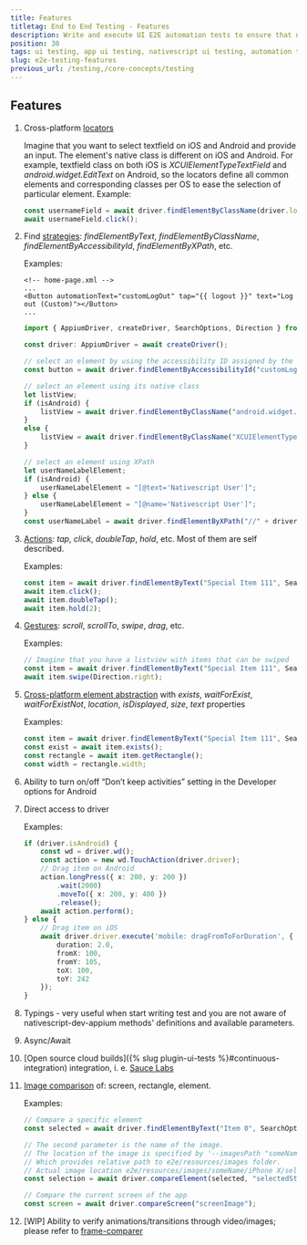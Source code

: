 ```yaml
---
title: Features
titletag: End to End Testing - Features
description: Write and execute UI E2E automation tests to ensure that newly added features are working correctly and no regressions are introduced in the mobile app.
position: 30
tags: ui testing, app ui testing, nativescript ui testing, automation testing, app automation testing, nativescript automation testing, appium, ui test automation, e2e testing
slug: e2e-testing-features
previous_url: /testing,/core-concepts/testing
---
```



## Features

1. Cross-platform [locators](https://github.com/NativeScript/nativescript-dev-appium/blob/master/lib/locators.ts)
    
    Imagine that you want to select textfield on iOS and Android and provide an input. The element's native class is different on iOS and Android. For example, textfield class on both iOS is *XCUIElementTypeTextField* and *android.widget.EditText* on Android, so the locators define all common elements and corresponding classes per OS to ease the selection of particular element. Example:
    ```typescript
    const usernameField = await driver.findElementByClassName(driver.locators.getElementByName("textfield"));
    await usernameField.click();
    ```
1. Find [strategies](https://github.com/NativeScript/nativescript-dev-appium/blob/master/lib/appium-driver.d.ts): *findElementByText*, *findElementByClassName*, *findElementByAccessibilityId*, *findElementByXPath*, etc.

    Examples:
    
    ```
    <!-- home-page.xml -->
    ...
    <Button automationText="customLogOut" tap="{{ logout }}" text="Log out (Custom)"></Button>
    ...
    ```
    ```typescript
    import { AppiumDriver, createDriver, SearchOptions, Direction } from "nativescript-dev-appium";

    const driver: AppiumDriver = await createDriver();

    // select an element by using the accessibility ID assigned by the automationText property in the .xml
    const button = await driver.findElementByAccessibilityId("customLogOut");

    // select an element using its native class 
    let listView;
    if (isAndroid) {
        listView = await driver.findElementByClassName("android.widget.FrameLayout");
    }
    else {
        listView = await driver.findElementByClassName("XCUIElementTypeCollectionView");
    }

    // select an element using XPath
    let userNameLabelElement;
    if (isAndroid) {
        userNameLabelElement = "[@text='Nativescript User']";
    } else {
        userNameLabelElement = "[@name='Nativescript User']";
    }
    const userNameLabel = await driver.findElementByXPath("//" + driver.locators.getElementByName("label") + userNameLabelElement);
    ```
1. [Actions](https://github.com/NativeScript/nativescript-dev-appium/blob/master/lib/ui-element.d.ts): *tap*, *click*, *doubleTap*, *hold*, etc. Most of them are self described. 
    
    Examples:
    ```typescript
    const item = await driver.findElementByText("Special Item 111", SearchOptions.exact);
    await item.click();
    await item.doubleTap();
    await item.hold(2);
    ```
1. [Gestures](https://github.com/NativeScript/nativescript-dev-appium/blob/master/lib/ui-element.d.ts): *scroll*, *scrollTo*, *swipe*, *drag*, etc.
    
    Examples:
    ```typescript
    // Imagine that you have a listview with items that can be swiped
    const item = await driver.findElementByText("Special Item 111", SearchOptions.exact);
    await item.swipe(Direction.right);
    ```
1. [Cross-platform element abstraction](https://github.com/NativeScript/nativescript-dev-appium/blob/master/lib/ui-element.d.ts) with *exists*, *waitForExist*, *waitForExistNot*, *location*, *isDisplayed*, *size*, *text* properties

    Examples:
    ```typescript
    const item = await driver.findElementByText("Special Item 111", SearchOptions.exact);
    const exist = await item.exists();
    const rectangle = await item.getRectangle();
    const width = rectangle.width;
    ```
1. Ability to turn on/off “Don’t keep activities” setting in the Developer options for Android
1. Direct access to driver
    
    Examples:
    ```typescript
    if (driver.isAndroid) {
        const wd = driver.wd();
        const action = new wd.TouchAction(driver.driver);
        // Drag item on Android
        action.longPress({ x: 200, y: 200 })
            .wait(2000)
            .moveTo({ x: 200, y: 400 })
            .release();
        await action.perform();
    } else {
        // Drag item on iOS
        await driver.driver.execute('mobile: dragFromToForDuration', {
            duration: 2.0,
            fromX: 100,
            fromY: 105,
            toX: 100,
            toY: 242
        });
    }

    ```
1. Typings - very useful when start writing test and you are not aware of nativescript-dev-appium methods' definitions and available parameters.
1. Async/Await
1. [Open source cloud builds]({% slug plugin-ui-tests %}#continuous-integration) integration, i. e. [Sauce Labs](https://saucelabs.com/)
1. [Image comparison](https://github.com/NativeScript/nativescript-dev-appium/blob/master/lib/appium-driver.d.ts) of: screen, rectangle, element.
    
    Examples:
    ```typescript
    // Compare a specific element
    const selected = await driver.findElementByText("Item 0", SearchOptions.exact);

    // The second parameter is the name of the image.
    // The location of the image is specified by '--imagesPath "someName/iPhone X"' flag.
    // Which provides relative path to e2e/resources/images folder.
    // Actual image location e2e/resources/images/someName/iPhone X/selectedState.png
    const selection = await driver.compareElement(selected, "selectedState");

    // Compare the current screen of the app
    const screen = await driver.compareScreen("screenImage");
    ```
1. [WIP] Ability to verify animations/transitions through video/images; please refer to [frame-comparer](https://github.com/SvetoslavTsenov/frame-comparer)
